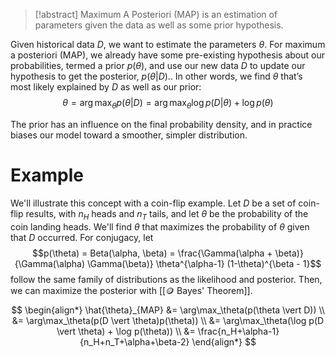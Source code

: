 > [!abstract]
> Maximum A Posteriori (MAP) is an estimation of parameters given the data as well as some prior hypothesis.

Given historical data $D$, we want to estimate the parameters $\theta$. For maximum a posteriori (MAP), we already have some pre-existing hypothesis about our probabilities, termed a prior $p(\theta)$, and use our new data $D$ to update our hypothesis to get the posterior, $p(\theta \vert D)$.. In other words, we find $\theta$ that’s most likely explained by $D$ as well as our prior: $$\theta = \arg\max_\theta p(\theta \vert D) = \arg\max_\theta \log p(D \vert \theta) + \log p(\theta)$$

The prior has an influence on the final probability density, and in practice biases our model toward a smoother, simpler distribution.

# Example
We'll illustrate this concept with a coin-flip example. Let $D$ be a set of coin-flip results, with $n_H$ heads and $n_T$ tails, and let $\theta$ be the probability of the coin landing heads. We'll find $\theta$ that maximizes the probability of $\theta$ given that $D$ occurred. For conjugacy, let $$p(\theta) = Beta(\alpha, \beta) = \frac{\Gamma(\alpha + \beta)}{\Gamma(\alpha) \Gamma(\beta)} \theta^{\alpha-1} (1-\theta)^{\beta - 1}$$follow the same family of distributions as the likelihood and posterior. Then, we can maximize the posterior with [[🪙 Bayes' Theorem]].
$$ \begin{align*} \hat{\theta}_{MAP} &= \arg\max_\theta(p(\theta \vert D)) \\ &= \arg\max_\theta(p(D \vert \theta)p(\theta)) \\ &= \arg\max_\theta(\log p(D \vert \theta) + \log p(\theta)) \\ &= \frac{n_H+\alpha-1}{n_H+n_T+\alpha+\beta-2} \end{align*} $$